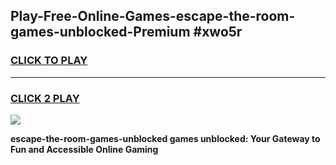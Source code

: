 
## Play-Free-Online-Games-escape-the-room-games-unblocked-Premium #xwo5r
<h3>
<a href="https://premium.freeplayer.one?title=escape-the-room-games-unblocked&ref=8M">CLICK TO PLAY</a></h3>
<hr>

<h3>
<a href="https://premium.freeplayer.one?title=escape-the-room-games-unblocked&ref=8M">CLICK 2 PLAY</a>
  
</h3>

<a href="https://premium.freeplayer.one?title=escape-the-room-games-unblocked&ref=8M"><img src="https://clearcache.store/games.png"></a>


**escape-the-room-games-unblocked games unblocked: Your Gateway to Fun and Accessible Online Gaming**
